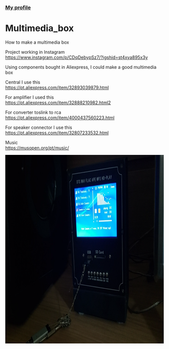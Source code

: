 
### <a href="https://github.com/mariliahoshino"> My profile </a> <br>


# Multimedia_box
How to make a multimedia box

Project working in Instagram <br>
https://www.instagram.com/p/CDqDebypSz7/?igshid=st4xya895x3y

Using components bought in Aliexpress, I could make a good multimedia box <br>

Central I use this <br>
https://pt.aliexpress.com/item/32893039879.html <br>

For amplifier I used this <br>
https://pt.aliexpress.com/item/32888210982.html2 <br>

For converter toslink to rca <br>
https://pt.aliexpress.com/item/4000437560223.html <br>

For speaker connector I use this <br>
https://pt.aliexpress.com/item/32807233532.html <br>

Music <br>
https://musopen.org/pt/music/ <br>

<img src="https://github.com/mariliahoshino/Multimedia_box/blob/master/Pictures/working.png?raw=true" height="600">  <br> <br>


